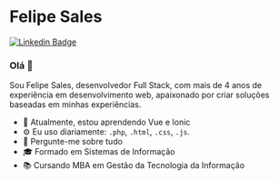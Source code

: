 # Felipe Sales

[![Linkedin Badge](https://img.shields.io/badge/-felipesales007-blue?style=flat-square&logo=Linkedin&logoColor=white&link=https://www.linkedin.com/in/felipesales007)](https://www.linkedin.com/in/felipesales007)

### Olá 👋

Sou Felipe Sales, desenvolvedor Full Stack, com mais de 4 anos de experiência em desenvolvimento web, apaixonado por criar soluções baseadas em minhas experiências.

- 🌱 Atualmente, estou aprendendo Vue e Ionic
- ⚙️ Eu uso diariamente: `.php`, `.html`, `.css`, `.js`.
- 💬 Pergunte-me sobre tudo
- 🎓 Formado em Sistemas de Informação
- 📚 Cursando MBA em Gestão da Tecnologia da Informação
